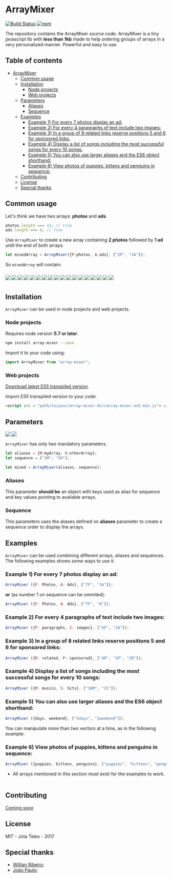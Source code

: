 ArrayMixer
======================

[![Build Status](https://travis-ci.org/teles/array-mixer.svg?branch=master)](https://travis-ci.org/teles/array-mixer)
[![npm](https://img.shields.io/npm/v/array-mixer.svg)]()

The repository contains the ArrayMixer source code.
ArrayMixer is a tiny javascript lib with **less than 1kb** made to help ordering groups of arrays in a very personalized manner.
Powerful and easy to use.

## Table of contents

* [ArrayMixer](#arraymixer)
  * [Common usage](#common-usage)
  * [Installation](#installation)
     * [Node projects](#node-projects)
     * [Web projects](#web-projects)
  * [Parameters](#parameters)
     * [Aliases](#aliases)
     * [Sequence](#sequence)
  * [Examples](#examples)
     * [Example 1) For every 7 photos display an ad:](#example-1-for-every-7-photos-display-an-ad)
     * [Example 2) For every 4 paragraphs of text include two images:](#example-2-for-every-4-paragraphs-of-text-include-two-images)
     * [Example 3) In a group of 8 related links reserve positions 5 and 6 for sponsored links:](#example-3-in-a-group-of-8-related-links-reserve-positions-5-and-6-for-sponsored-links)
     * [Example 4) Display a list of songs including the most successful songs for every 10 songs:](#example-4-display-a-list-of-songs-including-the-most-successful-songs-for-every-10-songs)
     * [Example 5) You can also use larger aliases and the ES6 object shorthand:](#example-5-you-can-also-use-larger-aliases-and-the-es6-object-shorthand)
     * [Example 6) View photos of puppies, kittens and penguins in sequence:](#example-6-view-photos-of-puppies-kittens-and-penguins-in-sequence)
  * [Contributing](#contributing)
  * [License](#license)
  * [Special thanks](#special-thanks)

## Common usage

Let's think we have two arrays:  **photos** and **ads**.

```javascript
photos.length === 12; // true
ads.length === 6; // true
```

Use `ArrayMixer` to create a new array containing **2 photos** followed by **1 ad** until the end of both arrays.


```javascript
let mixedArray = ArrayMixer({P:photos, A:ads}, ["2P", "1A"]);
```

So `mixedArray` will contain:

<table>
<img src="https://placeholdit.imgix.net/~text?txtsize=26&txtclr=fff&bg=c0392b&txt=P[0]&w=78&h=78" align="left" vspace="10">
<img src="https://placeholdit.imgix.net/~text?txtsize=26&txtclr=fff&bg=c0392b&txt=P[1]&w=78&h=78" align="left" vspace="10">
<img src="https://placeholdit.imgix.net/~text?txtsize=26&txtclr=fff&bg=3498db&txt=A[0]&w=78&h=78" align="left" vspace="10">
<img src="https://placeholdit.imgix.net/~text?txtsize=26&txtclr=fff&bg=c0392b&txt=P[2]&w=78&h=78" align="left" vspace="10">
<img src="https://placeholdit.imgix.net/~text?txtsize=26&txtclr=fff&bg=c0392b&txt=P[3]&w=78&h=78" align="left" vspace="10">
<img src="https://placeholdit.imgix.net/~text?txtsize=26&txtclr=fff&bg=3498db&txt=A[1]&w=78&h=78" align="left" vspace="10">
<img src="https://placeholdit.imgix.net/~text?txtsize=26&txtclr=fff&bg=c0392b&txt=P[4]&w=78&h=78" align="left" vspace="10">
<img src="https://placeholdit.imgix.net/~text?txtsize=26&txtclr=fff&bg=c0392b&txt=P[5]&w=78&h=78" align="left" vspace="10">
<img src="https://placeholdit.imgix.net/~text?txtsize=26&txtclr=fff&bg=3498db&txt=A[2]&w=78&h=78" align="left" vspace="10">
<img src="https://placeholdit.imgix.net/~text?txtsize=26&txtclr=fff&bg=c0392b&txt=P[6]&w=78&h=78" align="left" vspace="10">
<img src="https://placeholdit.imgix.net/~text?txtsize=26&txtclr=fff&bg=c0392b&txt=P[7]&w=78&h=78" align="left" vspace="10">
<img src="https://placeholdit.imgix.net/~text?txtsize=26&txtclr=fff&bg=3498db&txt=A[3]&w=78&h=78" align="left" vspace="10">
<img src="https://placeholdit.imgix.net/~text?txtsize=26&txtclr=fff&bg=c0392b&txt=P[8]&w=78&h=78" align="left" vspace="10">
<img src="https://placeholdit.imgix.net/~text?txtsize=26&txtclr=fff&bg=c0392b&txt=P[9]&w=78&h=78" align="left" vspace="10">
<img src="https://placeholdit.imgix.net/~text?txtsize=26&txtclr=fff&bg=3498db&txt=A[4]&w=78&h=78" align="left" vspace="10">
<img src="https://placeholdit.imgix.net/~text?txtsize=26&txtclr=fff&bg=c0392b&txt=P[10]&w=78&h=78" align="left" vspace="10">
<img src="https://placeholdit.imgix.net/~text?txtsize=26&txtclr=fff&bg=c0392b&txt=P[11]&w=78&h=78" align="left" vspace="10">
<img src="https://placeholdit.imgix.net/~text?txtsize=26&txtclr=fff&bg=3498db&txt=A[5]&w=78&h=78" align="left" vspace="10">
</table>

<h2 id="installation">Installation</h2>

`ArrayMixer` can be used in node projects and web projects.

### Node projects

Requires node version **5.7 or later**.

```bash
npm install array-mixer --save
```

Import it to your code using:

```javascript
import ArrayMixer from "array-mixer";
```

### Web projects

[Download latest ES5 transpiled version](https://raw.githubusercontent.com/teles/array-mixer/master/release/array-mixer.es5.js).

Import *ES5* transpiled version to your code.

```html
<script src = "path/to/your/array-mixer-dir/array-mixer.es5.min.js"> </ script>
```

## Parameters

<img src="https://placeholdit.imgix.net/~text?txtsize=22&txtclr=fff&bg=c0392b&txt=Aliases&w=100&h=48" align="left">
<img src="https://placeholdit.imgix.net/~text?txtsize=22&txtclr=fff&bg=3498db&txt=Sequence&w=115&h=48">

`ArrayMixer` has only two mandatory parameters.

```javascript
let aliases = {M:myArray, O:otherArray};
let sequence = ["3M", "50"];

let mixed = ArrayMixer(aliases, sequence);
```


### Aliases

This parameter **should be** an object with keys used as alias for sequence and key values pointing to avaliable arrays.


### Sequence

This parameters uses the aliases defined on **aliases** parameter to create a sequence order to display the arrays.

## Examples

`ArrayMixer` can be used combining different arrays, aliases and sequences.
The following examples shows some ways to use it.

### Example 1) For every 7 photos display an ad:

```javascript
ArrayMixer ({F: Photos, A: Ads}, ["7F", "1A"]);
```
**or** (as number 1 on sequence can be ommited):

```javascript
ArrayMixer ({F: Photos, A: Ads}, ["7F", "A"]);
```

### Example 2) For every 4 paragraphs of text include two images:
```javascript
ArrayMixer ({P: paragraphs, I: images}, ["4F", "2A"]);
```

### Example 3) In a group of 8 related links reserve positions 5 and 6 for sponsored links:
```javascript
ArrayMixer ({R: related, P: sponsored}, ["4R", "2P", "2R"]);
```

### Example 4) Display a list of songs including the most successful songs for every 10 songs:
```javascript
ArrayMixer ({M: musics, S: hits}, ["10M", "2S"]);
```

### Example 5) You can also use larger aliases and the ES6 object shorthand:
```javascript
ArrayMixer ({days, weekend}, ["5days", "2weekend"]);
```

You can manipulate more than two vectors at a time, as in the following example:
 
### Example 6) View photos of puppies, kittens and penguins in sequence:
```javascript
ArrayMixer ({puppies, kittens, penguins}, ["puppies", "kittens", "penguins"));
```

* All arrays mentioned in this section must exist for the examples to work.
 
## Contributing

[Coming soon](CONTRIBUTING.md)

## License

MIT - Jota Teles - 2017

## Special thanks

* [Willian Ribeiro](https://github.com/willianribeiro);
* [João Paulo](https://github.com/jpusp);
